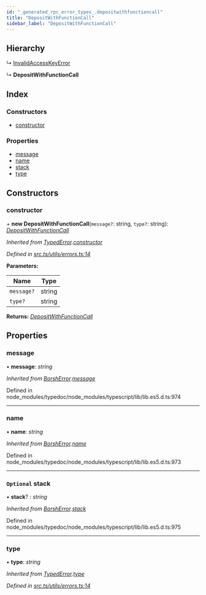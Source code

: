 ```yaml
---
id: "_generated_rpc_error_types_.depositwithfunctioncall"
title: "DepositWithFunctionCall"
sidebar_label: "DepositWithFunctionCall"
---
```


## Hierarchy

  ↳ [InvalidAccessKeyError](_generated_rpc_error_types_.invalidaccesskeyerror.md)

  ↳ **DepositWithFunctionCall**

## Index

### Constructors

* [constructor](_generated_rpc_error_types_.depositwithfunctioncall.md#constructor)

### Properties

* [message](_generated_rpc_error_types_.depositwithfunctioncall.md#message)
* [name](_generated_rpc_error_types_.depositwithfunctioncall.md#name)
* [stack](_generated_rpc_error_types_.depositwithfunctioncall.md#optional-stack)
* [type](_generated_rpc_error_types_.depositwithfunctioncall.md#type)

## Constructors

###  constructor

\+ **new DepositWithFunctionCall**(`message?`: string, `type?`: string): *[DepositWithFunctionCall](_generated_rpc_error_types_.depositwithfunctioncall.md)*

*Inherited from [TypedError](_utils_errors_.typederror.md).[constructor](_utils_errors_.typederror.md#constructor)*

*Defined in [src.ts/utils/errors.ts:14](https://github.com/nearprotocol/nearlib/blob/de49029/src.ts/utils/errors.ts#L14)*

**Parameters:**

Name | Type |
------ | ------ |
`message?` | string |
`type?` | string |

**Returns:** *[DepositWithFunctionCall](_generated_rpc_error_types_.depositwithfunctioncall.md)*

## Properties

###  message

• **message**: *string*

*Inherited from [BorshError](_utils_serialize_.borsherror.md).[message](_utils_serialize_.borsherror.md#message)*

Defined in node_modules/typedoc/node_modules/typescript/lib/lib.es5.d.ts:974

___

###  name

• **name**: *string*

*Inherited from [BorshError](_utils_serialize_.borsherror.md).[name](_utils_serialize_.borsherror.md#name)*

Defined in node_modules/typedoc/node_modules/typescript/lib/lib.es5.d.ts:973

___

### `Optional` stack

• **stack**? : *string*

*Inherited from [BorshError](_utils_serialize_.borsherror.md).[stack](_utils_serialize_.borsherror.md#optional-stack)*

Defined in node_modules/typedoc/node_modules/typescript/lib/lib.es5.d.ts:975

___

###  type

• **type**: *string*

*Inherited from [TypedError](_utils_errors_.typederror.md).[type](_utils_errors_.typederror.md#type)*

*Defined in [src.ts/utils/errors.ts:14](https://github.com/nearprotocol/nearlib/blob/de49029/src.ts/utils/errors.ts#L14)*
